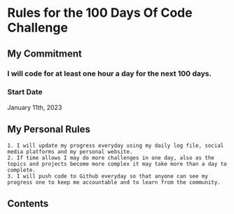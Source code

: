 # Rules for the 100 Days Of Code Challenge

## My Commitment

### I will code for at least one hour a day for the next 100 days.

### Start Date

January 11th, 2023

## My Personal Rules

    1. I will update my progress everyday using my daily log file, social media platforms and my personal website.
    2. If time allows I may do more challenges in one day, also as the topics and projects become more complex it may take more than a day to complete.
    3. I will push code to Github everyday so that anyone can see my progress one to keep me accountable and to learn from the community.

## Contents

